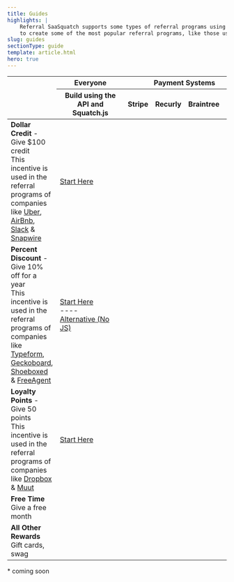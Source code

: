 ```yaml
---
title: Guides
highlights: |
    Referral SaaSquatch supports some types of referral programs using the REST API and Squatch.js, and others by native payment system integrations. Our guides show you how to use SaaSquatch 
    to create some of the most popular referral programs, like those used by Dropbox, Uber and Typeform. These guides just scratch the surface of what's possible with the SaaSquatch platform.
slug: guides
sectionType: guide
template: article.html
hero: true
---
```



<table class="table docs-guide-summary">
<colgroup span=1 class="docs-guide-program">
<colgroup span=1 class="docs-guide-api">
<colgroup span=4 class="docs-guide-payments">

<thead>
<tr>
<th></th>
<th>
 Everyone
</th>
<th colspan=4 style="text-align: center; padding-right: 20px;">
<i class="fa fa-cloud"></i> Payment Systems
</th>
<tr>
<td></td>
<th><div class="muted" style="min-width: 140px">Build using the API 
and Squatch.js</div>
</th>
<th>Stripe</th>
<th>Recurly</th>
<th>Braintree</th>
<th>Zuora</th>
</tr>
</thead>
<tbody>
<tr>
<td><strong>Dollar Credit</strong> <span class="muted"> - Give $100 credit</span>
<div class="muted">This incentive is used in the referral programs of companies like 
 <a href="https://www.uber.com/">Uber</a>, <a href="https://www.airbnb.ca/">AirBnb</a>, <a href="https://slack.com/">Slack</a> &amp; <a href="https://www.snapwi.re/">Snapwire</a></div>
</td>
<td><a href="/guides/dollar-credit"><i class="fa fa-2x fa-book"></i> Start Here</a></td>
<td><i class="fa fa-2x fa-circle"></i></td>
<td><i class="fa fa-2x fa-circle"></i></td>
<td><i class="fa fa-2x fa-circle"></i></td>
<td><a href="/zuora"><i class="fa fa-2x fa-book fa-grey"></i></a></td>
</tr>
<tr>
<td><strong>Percent Discount</strong> <span class="muted"> - Give 10% off for a year</span>
<div class="muted">
This incentive is used in the referral programs of companies like <a href="http://www.typeform.com/">Typeform</a>, <a href="https://www.geckoboard.com/">Geckoboard</a>, <a href="https://www.shoeboxed.com/">Shoeboxed</a>
&amp; <a href="http://www.freeagent.com/">FreeAgent</a></div>
</td>
<td>
 <a href="/guides/percent-discount"><i class="fa fa-2x fa-book"></i> Start Here</a><br/>
 ----<br/>
 <a href="/guides/percent-discount-nojs" ><i class="fa fa-book"></i> Alternative (No JS)</a>
</td>
<td><a href="/stripe"><i class="fa fa-2x fa-book"></i></a></td>
<td><a href="/recurly"><i class="fa fa-2x fa-book"></i></a></td>
<td><a href="/braintree"><i class="fa fa-2x fa-book"></i></a></td>
<td><a href="/zuora"><i class="fa fa-2x fa-book fa-grey"></i></a></td>
</tr>
<tr>
<td><strong>Loyalty Points</strong> <span class="muted"> - Give 50 points</span>
<div class="muted">This incentive is used in the referral programs of companies like <a href="https://www.dropbox.com/">Dropbox</a> &amp; <a href="https://muut.com/">Muut</a></div>
</td>
<td><a href="/guides/point-reward"><i class="fa fa-2x fa-book"></i> Start Here</a></td>
<td><i class="fa fa-2x fa-circle"></i></td>
<td><i class="fa fa-2x fa-circle"></i></td>
<td><i class="fa fa-2x fa-circle"></i></td>
<td><i class="fa fa-2x fa-circle"></i></td>
</tr>
<tr>
<td><strong>Free Time</strong>
<div class="muted">Give a free month</div>
</td>
<td><i class="fa fa-3x fa-book fa-grey"></i></td>
<td><i class="fa fa-2x fa-circle"></i></td>
<td><i class="fa fa-2x fa-circle"></i></td>
<td><i class="fa fa-2x fa-circle"></i></td>
<td><a href="/zuora"><i class="fa fa-2x fa-book fa-grey"></i></a></td>
</tr>
<tr>
<td><strong>All Other Rewards</strong>
<div class="muted">Gift cards, swag</div>
</td>
<td><i class="fa fa-3x fa-book fa-grey"></i></td>
<td><i class="fa fa-2x fa-circle"></i></td>
<td><i class="fa fa-2x fa-circle"></i></td>
<td><i class="fa fa-2x fa-circle"></i></td>
<td><i class="fa fa-2x fa-circle"></i></td>
</tr>
</tbody>
</table>


<p class="muted">* <i class="fa fa-book"></i> coming soon</p>